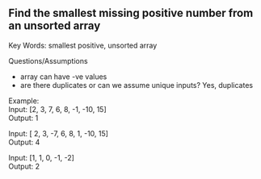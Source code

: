 ## Find the smallest missing positive number from an unsorted array

Key Words: smallest positive, unsorted array  

Questions/Assumptions
- array can have -ve values
- are there duplicates or can we assume unique inputs? Yes, duplicates

Example:  
Input: [2, 3, 7, 6, 8, -1, -10, 15]  
Output: 1

Input: [ 2, 3, -7, 6, 8, 1, -10, 15]  
Output: 4

Input: [1, 1, 0, -1, -2]  
Output: 2

